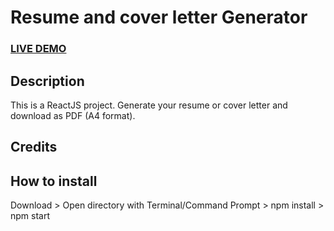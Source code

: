 # Resume and cover letter Generator

### <a href="https://innowhat.github.io/resume-generator/">LIVE DEMO</a>

## Description

This is a ReactJS project. Generate your resume or cover letter and download as PDF (A4 format).

## Credits

## How to install

Download > Open directory with Terminal/Command Prompt > npm install > npm start
